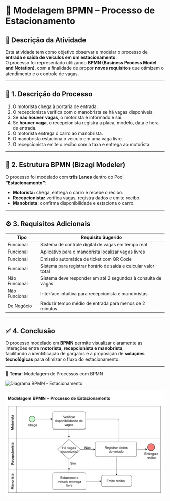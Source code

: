 # 🚗 Modelagem BPMN – Processo de Estacionamento

## 📝 Descrição da Atividade
Esta atividade tem como objetivo observar e modelar o processo de **entrada e saída de veículos em um estacionamento**.  
O processo foi representado utilizando **BPMN (Business Process Model and Notation)**, com a finalidade de propor **novos requisitos** que otimizem o atendimento e o controle de vagas.

---

## 🚙 1. Descrição do Processo

1. O motorista chega à portaria de entrada.  
2. O recepcionista verifica com o manobrista se há vagas disponíveis.  
3. Se **não houver vagas**, o motorista é informado e sai.  
4. Se **houver vaga**, o recepcionista registra a placa, modelo, data e hora de entrada.  
5. O motorista entrega o carro ao manobrista.  
6. O manobrista estaciona o veículo em uma vaga livre.  
7. O recepcionista emite o recibo com a taxa e entrega ao motorista.

---

## 🧩 2. Estrutura BPMN (Bizagi Modeler)

O processo foi modelado com **três Lanes** dentro do Pool **“Estacionamento”**:

- **Motorista:** chega, entrega o carro e recebe o recibo.  
- **Recepcionista:** verifica vagas, registra dados e emite recibo.  
- **Manobrista:** confirma disponibilidade e estaciona o carro.

---

## ⚙️ 3. Requisitos Adicionais

| Tipo | Requisito Sugerido |
|------|--------------------|
| Funcional | Sistema de controle digital de vagas em tempo real |
| Funcional | Aplicativo para o manobrista localizar vagas livres |
| Funcional | Emissão automática de ticket com QR Code |
| Funcional | Sistema para registrar horário de saída e calcular valor total |
| Não Funcional | Sistema deve responder em até 2 segundos à consulta de vagas |
| Não Funcional | Interface intuitiva para recepcionista e manobristas |
| De Negócio | Reduzir tempo médio de entrada para menos de 2 minutos |

---

## ✅ 4. Conclusão

O processo modelado em **BPMN** permite visualizar claramente as interações entre **motorista, recepcionista e manobrista**,  
facilitando a identificação de gargalos e a proposição de **soluções tecnológicas** para otimizar o fluxo do estacionamento.

---

📅 **Tema:** Modelagem de Processos com BPMN  


![Diagrama BPMN - Estacionamento](imagens/BPMN_ESTACIONAMENTO.png)

<p>
  <img src="bpmn_estacionamento.png" alt="Diagrama BPMN - Estacionamento" width="600">
</p>